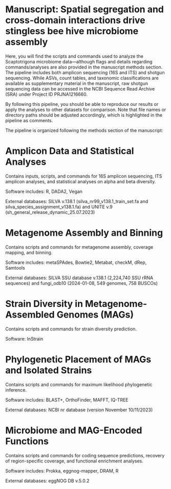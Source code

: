 # Manuscript: Spatial segregation and cross-domain interactions drive stingless bee hive microbiome assembly
Here, you will find the scripts and commands used to analyze the Scaptotrigona microbiome data—although flags and details regarding commands/analyses are also provided in the manuscript methods section. The pipeline includes both amplicon sequencing (16S and ITS) and shotgun sequencing. While ASVs, count tables, and taxonomic classifications are available as supplementary material in the manuscript, raw shotgun sequencing data can be accessed in the NCBI Sequence Read Archive (SRA) under Project ID PRJNA1216660.

By following this pipeline, you should be able to reproduce our results or apply the analyses to other datasets for comparison. Note that file names or directory paths should be adjusted accordingly, which is highlighted in the pipeline as comments.

The pipeline is organized following the methods section of the manuscript:

# Amplicon Data and Statistical Analyses
Contains inputs, scripts, and commands for 16S amplicon sequencing, ITS amplicon analyses, and statistical analyses on alpha and beta diversity.

Software includes: R, DADA2, Vegan

External databases: SILVA v.138.1 (silva_nr99_v138.1_train_set.fa and silva_species_assignment_v138.1.fa) and UNITE v.9 (sh_general_release_dynamic_25.07.2023)

# Metagenome Assembly and Binning
Contains scripts and commands for metagenome assembly, coverage mapping, and binning.

Software includes: metaSPAdes, Bowtie2, Metabat, checkM, dRep, Samtools

External databases: SILVA SSU database v.138.1 (2,224,740 SSU rRNA sequences) and fungi_odb10 (2024-01-08, 549 genomes, 758 BUSCOs)

# Strain Diversity in Metagenome-Assembled Genomes (MAGs)
Contains scripts and commands for strain diversity prediction.

Software: InStrain

# Phylogenetic Placement of MAGs and Isolated Strains
Contains scripts and commands for maximum likelihood phylogenetic inference.

Software includes: BLAST+, OrthoFinder, MAFFT, IQ-TREE

External databases: NCBI nr database (version November 10/11/2023)

# Microbiome and MAG-Encoded Functions
Contains scripts and commands for coding sequence predictions, recovery of region-specific coverage, and functional enrichment analyses.

Software includes: Prokka, eggnog-mapper, DRAM, R

External databases: eggNOG DB v.5.0.2
